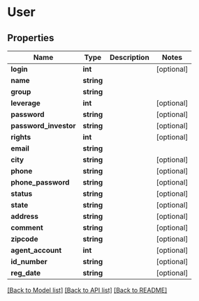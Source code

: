 # User

## Properties
Name | Type | Description | Notes
------------ | ------------- | ------------- | -------------
**login** | **int** |  | [optional] 
**name** | **string** |  | 
**group** | **string** |  | 
**leverage** | **int** |  | [optional] 
**password** | **string** |  | [optional] 
**password_investor** | **string** |  | [optional] 
**rights** | **int** |  | [optional] 
**email** | **string** |  | 
**city** | **string** |  | [optional] 
**phone** | **string** |  | [optional] 
**phone_password** | **string** |  | [optional] 
**status** | **string** |  | [optional] 
**state** | **string** |  | [optional] 
**address** | **string** |  | [optional] 
**comment** | **string** |  | [optional] 
**zipcode** | **string** |  | [optional] 
**agent_account** | **int** |  | [optional] 
**id_number** | **string** |  | [optional] 
**reg_date** | **string** |  | [optional] 

[[Back to Model list]](../README.md#documentation-for-models) [[Back to API list]](../README.md#documentation-for-api-endpoints) [[Back to README]](../README.md)


